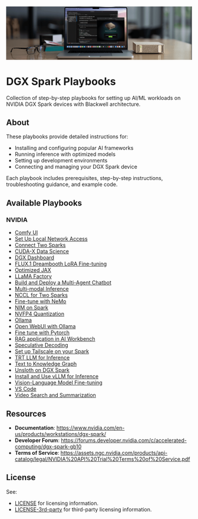 
<p align="center">
  <img src="src/images/dgx-spark-banner.png" alt="NVIDIA DGX Spark"/>
</p>

# DGX Spark Playbooks

Collection of step-by-step playbooks for setting up AI/ML workloads on NVIDIA DGX Spark devices with Blackwell architecture.

## About

These playbooks provide detailed instructions for:
- Installing and configuring popular AI frameworks
- Running inference with optimized models
- Setting up development environments
- Connecting and managing your DGX Spark device

Each playbook includes prerequisites, step-by-step instructions, troubleshooting guidance, and example code.

## Available Playbooks

### NVIDIA

- [Comfy UI](nvidia/comfy-ui/)
- [Set Up Local Network Access](nvidia/connect-to-your-spark/)
- [Connect Two Sparks](nvidia/connect-two-sparks/)
- [CUDA-X Data Science](nvidia/cuda-x-data-science/)
- [DGX Dashboard](nvidia/dgx-dashboard/)
- [FLUX.1 Dreambooth LoRA Fine-tuning](nvidia/flux-finetuning/)
- [Optimized JAX](nvidia/jax/)
- [LLaMA Factory](nvidia/llama-factory/)
- [Build and Deploy a Multi-Agent Chatbot](nvidia/multi-agent-chatbot/)
- [Multi-modal Inference](nvidia/multi-modal-inference/)
- [NCCL for Two Sparks](nvidia/nccl/)
- [Fine-tune with NeMo](nvidia/nemo-fine-tune/)
- [NIM on Spark](nvidia/nim-llm/)
- [NVFP4 Quantization](nvidia/nvfp4-quantization/)
- [Ollama](nvidia/ollama/)
- [Open WebUI with Ollama](nvidia/open-webui/)
- [Fine tune with Pytorch](nvidia/pytorch-fine-tune/)
- [RAG application in AI Workbench](nvidia/rag-ai-workbench/)
- [Speculative Decoding](nvidia/speculative-decoding/)
- [Set up Tailscale on your Spark](nvidia/tailscale/)
- [TRT LLM for Inference](nvidia/trt-llm/)
- [Text to Knowledge Graph](nvidia/txt2kg/)
- [Unsloth on DGX Spark](nvidia/unsloth/)
- [Install and Use vLLM for Inference](nvidia/vllm/)
- [Vision-Language Model Fine-tuning](nvidia/vlm-finetuning/)
- [VS Code](nvidia/vscode/)
- [Video Search and Summarization](nvidia/vss/)

## Resources

- **Documentation**: https://www.nvidia.com/en-us/products/workstations/dgx-spark/
- **Developer Forum**: https://forums.developer.nvidia.com/c/accelerated-computing/dgx-spark-gb10
- **Terms of Service**: https://assets.ngc.nvidia.com/products/api-catalog/legal/NVIDIA%20API%20Trial%20Terms%20of%20Service.pdf

## License

See:
- [LICENSE](LICENSE) for licensing information.
- [LICENSE-3rd-party](LICENSE-3rd-party) for third-party licensing information.